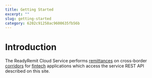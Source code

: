 ```yaml
---
title: Getting Started
excerpt: ""
slug: getting-started
category: 6202c91258ac9600635fb56b
---
```


# Introduction

The ReadyRemit Cloud Service performs [remittances](https://en.wikipedia.org/wiki/Remittance) on cross-border [corridors](https://remittanceprices.worldbank.org/en/countrycorridors) for [fintech](https://en.wikipedia.org/wiki/Financial_technology) applications which access the service REST API described on this site.